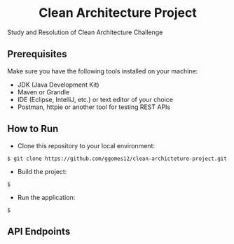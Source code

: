 
<h1 style="text-align: center;">
  Clean Architecture Project
</h1>

Study and Resolution of Clean Architecture Challenge


## Prerequisites

Make sure you have the following tools installed on your machine:

- JDK (Java Development Kit)
- Maven or Grandle
- IDE (Eclipse, IntelliJ, etc.) or text editor of your choice
- Postman, httpie or another tool for testing REST APIs

## How to Run

- Clone this repository to your local environment:
```
$ git clone https://github.com/ggomes12/clean-archicteture-project.git
```
- Build the project:
```
$ 
```
- Run the application:
```
$ 
```


## API Endpoints
